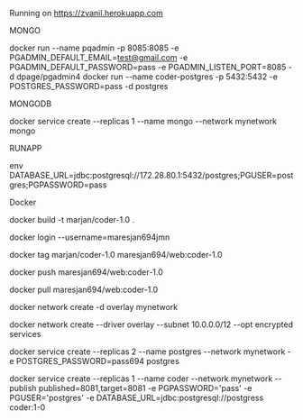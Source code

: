 Running on https://zvanil.herokuapp.com

MONGO

docker run --name pqadmin -p 8085:8085 -e PGADMIN_DEFAULT_EMAIL=test@gmail.com -e PGADMIN_DEFAULT_PASSWORD=pass -e PGADMIN_LISTEN_PORT=8085  -d dpage/pgadmin4
docker run --name coder-postgres -p 5432:5432  -e POSTGRES_PASSWORD=pass -d postgres

MONGODB

docker service create --replicas 1 --name mongo --network mynetwork  mongo

RUNAPP

env DATABASE_URL=jdbc:postgresql://172.28.80.1:5432/postgres;PGUSER=postgres;PGPASSWORD=pass

Docker

docker build -t marjan/coder-1.0 .

docker login --username=maresjan694jmn

docker tag marjan/coder-1.0 maresjan694/web:coder-1.0

docker push maresjan694/web:coder-1.0

docker pull maresjan694/web:coder-1.0

docker network create -d overlay mynetwork

docker network create --driver overlay --subnet 10.0.0.0/12 --opt encrypted services

docker service create --replicas 2 --name postgres --network mynetwork -e POSTGRES_PASSWORD=pass694 postgres

docker service create --replicas 1 --name coder --network mynetwork --publish published=8081,target=8081 -e PGPASSWORD='pass' -e PGUSER='postgres' -e DATABASE_URL=jdbc:postgresql://postgress coder:1-0
